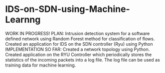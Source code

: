 # IDS-on-SDN-using-Machine-Learnng
WORK IN PROGRESS!
PLAN:
Intrusion detection system for a software defined network using Random Forest method for  classification of flows. 
Created an application for IDS on the SDN controller (Ryu) using Python
IMPLEMENTATION SO FAR:
Created a network topology using Python. 
Created application on the RYU Controller which periodically stores the statistics of the incoming packets into a log file.
The log file can be used as training data for machine learning.
